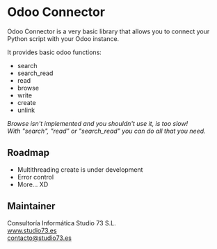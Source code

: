 
Odoo Connector
==============

Odoo Connector is a very basic library that allows you to connect your Python script with your Odoo instance.

It provides basic odoo functions:

- search
- search_read
- read
- browse
- write
- create
- unlink

*Browse isn't implemented and you shouldn't use it, is too slow!<br/>
With "search", "read" or "search_read" you can do all that you need.*

Roadmap
-------
- Multithreading create is under development
- Error control
- More... XD


 Maintainer
-----------
Consultoría Informática Studio 73 S.L.<br/>
www.studio73.es <br/>
contacto@studio73.es
